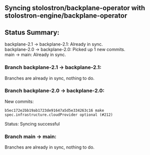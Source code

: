 ## Syncing stolostron/backplane-operator with stolostron-engine/backplane-operator

## Status Summary:

backplane-2.1 -> backplane-2.1: Already in sync.  
backplane-2.0 -> backplane-2.0: Picked up 1 new commits.  
main -> main: Already in sync.  

### Branch backplane-2.1 -> backplane-2.1:

Branches are already in sync, nothing to do.

### Branch backplane-2.0 -> backplane-2.0:

New commits:

```
b5ec172e2bb19ab1723de91647a5d5e334263c16 make spec.infrastructure.cloudProvider optional (#212)
```

Status: Syncing successful

### Branch main -> main:

Branches are already in sync, nothing to do.
